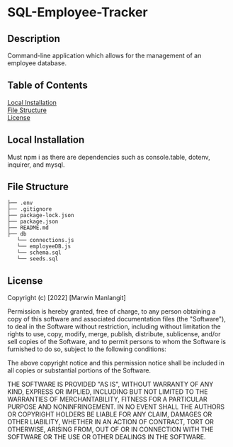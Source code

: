# SQL-Employee-Tracker
## Description
Command-line application which allows for the management of an employee database. 

## Table of Contents
[Local Installation](#Local-Installation) <br>
[File Structure](#File-Structure) <br>
[License](#License)

## Local Installation
Must npm i as there are dependencies such as console.table, dotenv, inquirer, and mysql.

## File Structure
```
├── .env
├── .gitignore
├── package-lock.json
├── package.json
├── README.md
├── db
   └── connections.js
   └── employeeDB.js
   └── schema.sql
   └── seeds.sql
```

## License
Copyright (c) [2022] [Marwin Manlangit]

Permission is hereby granted, free of charge, to any person obtaining a copy
of this software and associated documentation files (the "Software"), to deal
in the Software without restriction, including without limitation the rights
to use, copy, modify, merge, publish, distribute, sublicense, and/or sell
copies of the Software, and to permit persons to whom the Software is
furnished to do so, subject to the following conditions:

The above copyright notice and this permission notice shall be included in all
copies or substantial portions of the Software.

THE SOFTWARE IS PROVIDED "AS IS", WITHOUT WARRANTY OF ANY KIND, EXPRESS OR
IMPLIED, INCLUDING BUT NOT LIMITED TO THE WARRANTIES OF MERCHANTABILITY,
FITNESS FOR A PARTICULAR PURPOSE AND NONINFRINGEMENT. IN NO EVENT SHALL THE
AUTHORS OR COPYRIGHT HOLDERS BE LIABLE FOR ANY CLAIM, DAMAGES OR OTHER
LIABILITY, WHETHER IN AN ACTION OF CONTRACT, TORT OR OTHERWISE, ARISING FROM,
OUT OF OR IN CONNECTION WITH THE SOFTWARE OR THE USE OR OTHER DEALINGS IN THE
SOFTWARE.
